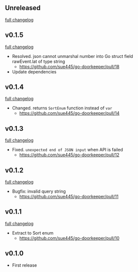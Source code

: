 ## Unreleased
[full changelog](http://github.com/sue445/go-doorkeeper/compare/v0.1.5...master)

## v0.1.5
[full changelog](http://github.com/sue445/go-doorkeeper/compare/v0.1.4...v0.1.5)

* Resolved. json cannot unmarshal number into Go struct field rawEvent.lat of type string
  * https://github.com/sue445/go-doorkeeper/pull/18
* Update dependencies

## v0.1.4
[full changelog](http://github.com/sue445/go-doorkeeper/compare/v0.1.3...v0.1.4)

* Changed. returns `SortEnum` function instead of `var`
  * https://github.com/sue445/go-doorkeeper/pull/14

## v0.1.3
[full changelog](http://github.com/sue445/go-doorkeeper/compare/v0.1.2...v0.1.3)

* Fixed. `unexpected end of JSON input` when API is failed
  * https://github.com/sue445/go-doorkeeper/pull/12

## v0.1.2
[full changelog](http://github.com/sue445/go-doorkeeper/compare/v0.1.1...v0.1.2)

* Bugfix: invalid query string
  * https://github.com/sue445/go-doorkeeper/pull/11

## v0.1.1
[full changelog](http://github.com/sue445/go-doorkeeper/compare/v0.1.0...v0.1.1)

* Extract to Sort enum
  * https://github.com/sue445/go-doorkeeper/pull/10

## v0.1.0
* First release
